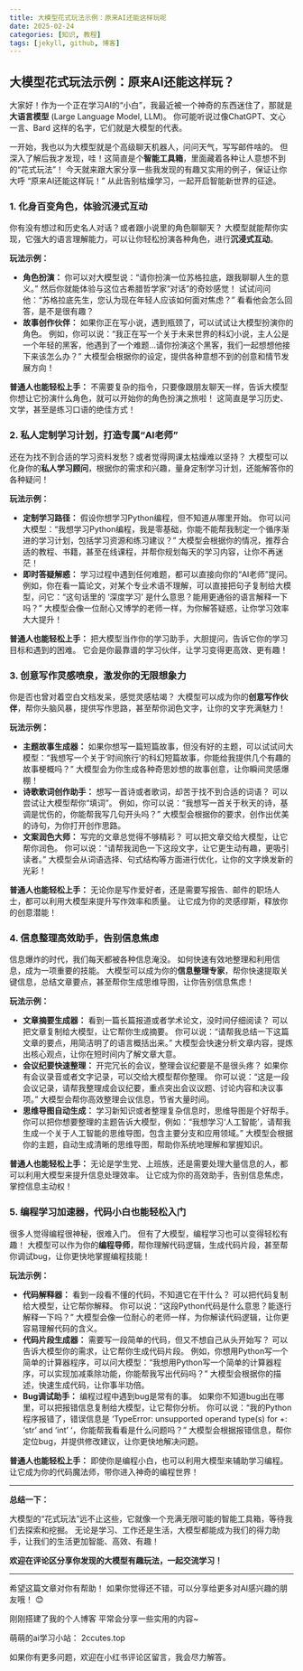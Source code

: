 ```yaml
---
title: 大模型花式玩法示例：原来AI还能这样玩呢
date: 2025-02-24
categories: [知识, 教程]
tags: [jekyll, github, 博客]
---
```




## 大模型花式玩法示例：原来AI还能这样玩？

大家好！作为一个正在学习AI的“小白”，我最近被一个神奇的东西迷住了，那就是**大语言模型** (Large Language Model, LLM)。  你可能听说过像ChatGPT、文心一言、Bard 这样的名字，它们就是大模型的代表。

一开始，我也以为大模型就是个高级聊天机器人，问问天气，写写邮件啥的。
但深入了解后我才发现，哇！这简直是个**智能工具箱**，里面藏着各种让人意想不到的“花式玩法”！  今天就来跟大家分享一些我发现的有趣又实用的例子，保证让你大呼 “原来AI还能这样玩！”  从此告别枯燥学习，一起开启智能新世界的征途。

### 1. 化身百变角色，体验沉浸式互动

你有没有想过和历史名人对话？或者跟小说里的角色聊聊天？ 大模型就能帮你实现，它强大的语言理解能力，可以让你轻松扮演各种角色，进行**沉浸式互动**。

**玩法示例：**

* **角色扮演：**  你可以对大模型说：“请你扮演一位苏格拉底，跟我聊聊人生的意义。”  然后你就能体验与这位古希腊哲学家“对话”的奇妙感觉！ 试试问问他：“苏格拉底先生，您认为现在年轻人应该如何面对焦虑？” 看看他会怎么回答，是不是很有趣？
* **故事创作伙伴：**  如果你正在写小说，遇到瓶颈了，可以试试让大模型扮演你的角色。  例如，你可以说：“我正在写一个关于未来世界的科幻小说，主人公是一个年轻的黑客，他遇到了一个难题...请你扮演这个黑客，我们一起想想他接下来该怎么办？”  大模型会根据你的设定，提供各种意想不到的创意和情节发展方向！

**普通人也能轻松上手：**  不需要复杂的指令，只要像跟朋友聊天一样，告诉大模型你想让它扮演什么角色，就可以开始你的角色扮演之旅啦！  这简直是学习历史、文学，甚至是练习口语的绝佳方式！

### 2. 私人定制学习计划，打造专属“AI老师”

还在为找不到合适的学习资料发愁？或者觉得网课太枯燥难以坚持？ 大模型可以化身你的**私人学习顾问**，根据你的需求和兴趣，量身定制学习计划，还能解答你的各种疑问！

**玩法示例：**

* **定制学习路径：**  假设你想学习Python编程，但不知道从哪里开始。 你可以问大模型：“我想学习Python编程，我是零基础，你能不能帮我制定一个循序渐进的学习计划，包括学习资源和练习建议？”  大模型会根据你的情况，推荐合适的教程、书籍，甚至在线课程，并帮你规划每天的学习内容，让你不再迷茫！
* **即时答疑解惑：**  学习过程中遇到任何难题，都可以直接向你的“AI老师”提问。  例如，你在看一篇论文，对某个专业术语不理解，可以直接把句子复制给大模型，问它：“这句话里的 ‘深度学习’ 是什么意思？能用更通俗的语言解释一下吗？”  大模型会像一位耐心又博学的老师一样，为你解答疑惑，让你学习效率大大提升！

**普通人也能轻松上手：**  把大模型当作你的学习助手，大胆提问，告诉它你的学习目标和遇到的困难。  它会是你最靠谱的学习伙伴，让学习变得更高效、更有趣！

### 3. 创意写作灵感喷泉，激发你的无限想象力

你是否也曾对着空白文档发呆，感觉灵感枯竭？  大模型可以成为你的**创意写作伙伴**，帮你头脑风暴，提供写作思路，甚至帮你润色文字，让你的文字充满魅力！

**玩法示例：**

* **主题故事生成器：**  如果你想写一篇短篇故事，但没有好的主题，可以试试问大模型：“我想写一个关于‘时间旅行’的科幻短篇故事，你能给我提供几个有趣的故事梗概吗？”  大模型会为你生成各种奇思妙想的故事创意，让你瞬间灵感爆棚！
* **诗歌歌词创作助手：**  想写一首诗或者歌词，却苦于找不到合适的词语？ 可以尝试让大模型帮你“填词”。  例如，你可以说：“我想写一首关于秋天的诗，基调是忧伤的，你能帮我写几句开头吗？”  大模型会根据你的要求，创作出优美的诗句，为你打开创作思路。
* **文案润色大师：**  写完的文章总觉得不够精彩？  可以把文章交给大模型，让它帮你润色。  你可以说：“请帮我润色一下这段文字，让它更生动有趣，更吸引读者。”  大模型会从词语选择、句式结构等方面进行优化，让你的文字焕发新的光彩！

**普通人也能轻松上手：**  无论你是写作爱好者，还是需要写报告、邮件的职场人士，都可以利用大模型来提升写作效率和质量。  让它成为你的灵感缪斯，释放你的创意潜能！

### 4. 信息整理高效助手，告别信息焦虑

信息爆炸的时代，我们每天都被各种信息淹没。 如何快速有效地整理和利用信息，成为一项重要的技能。  大模型可以成为你的**信息整理专家**，帮你快速提取关键信息，总结文章要点，甚至帮你生成思维导图，让你告别信息焦虑！

**玩法示例：**

* **文章摘要生成器：**  看到一篇长篇报道或者学术论文，没时间仔细阅读？  可以把文章复制给大模型，让它帮你生成摘要。  你可以说：“请帮我总结一下这篇文章的要点，用简洁明了的语言概括出来。”  大模型会快速分析文章内容，提炼出核心观点，让你在短时间内了解文章大意。
* **会议纪要快速整理：**  开完冗长的会议，整理会议纪要是不是很头疼？  如果你有会议录音或者文字记录，可以交给大模型帮你整理。  你可以说：“这是一段会议记录，请帮我整理成会议纪要，重点突出会议议题、讨论内容和决议事项。”  大模型会帮你高效整理会议信息，节省大量时间。
* **思维导图自动生成：**  学习新知识或者整理复杂信息时，思维导图是个好帮手。  你可以把你想要整理的主题告诉大模型，例如：“我想学习‘人工智能’，请帮我生成一个关于人工智能的思维导图，包含主要分支和应用领域。”  大模型会根据你的主题，自动生成清晰的思维导图，帮助你系统地理解和掌握知识。

**普通人也能轻松上手：**  无论是学生党、上班族，还是需要处理大量信息的人，都可以利用大模型来提升信息处理效率。  让它成为你的高效助手，告别信息焦虑，掌控信息主动权！

### 5.  编程学习加速器，代码小白也能轻松入门

很多人觉得编程很神秘，很难入门。  但有了大模型，编程学习也可以变得轻松有趣！ 大模型可以作为你的**编程导师**，帮你理解代码逻辑，生成代码片段，甚至帮你调试bug，让你更快地掌握编程技能！

**玩法示例：**

* **代码解释器：**  看到一段看不懂的代码，不知道它在干什么？  可以把代码复制给大模型，让它帮你解释。  你可以说：“这段Python代码是什么意思？能逐行解释一下吗？”  大模型会像一位耐心的老师一样，为你解读代码逻辑，让你更容易理解代码的含义。
* **代码片段生成器：**  需要写一段简单的代码，但又不想自己从头开始写？  可以告诉大模型你的需求，让它帮你生成代码片段。  例如，你想用Python写一个简单的计算器程序，可以问大模型：“我想用Python写一个简单的计算器程序，可以实现加减乘除功能，你能帮我写出代码吗？”  大模型会根据你的描述，快速生成代码，让你事半功倍。
* **Bug调试助手：**  编程过程中遇到bug是常有的事。  如果你不知道bug出在哪里，可以把报错信息复制给大模型，让它帮你分析。  你可以说：“我的Python程序报错了，错误信息是 ‘TypeError: unsupported operand type(s) for +: ‘str’ and ‘int’ ‘，你能帮我看看是什么问题吗？”  大模型会根据报错信息，帮你定位bug，并提供修改建议，让你更快地解决问题。

**普通人也能轻松上手：**  即使你是编程小白，也可以利用大模型来辅助学习编程。  让它成为你的代码魔法师，带你进入神奇的编程世界！

---

**总结一下：**

大模型的“花式玩法”远不止这些，它就像一个充满无限可能的智能工具箱，等待我们去探索和挖掘。  无论是学习、工作还是生活，大模型都能成为我们的得力助手，让我们的生活更加智能、高效、有趣！

**欢迎在评论区分享你发现的大模型有趣玩法，一起交流学习！**

---



希望这篇文章对你有帮助！  如果你觉得还不错，可以分享给更多对AI感兴趣的朋友哦！ 😊



刚刚搭建了我的个人博客 平常会分享一些实用的内容~

萌萌的ai学习小站： 2ccutes.top

如果你有更多问题，欢迎在小红书评论区留言，我会尽力解答。
